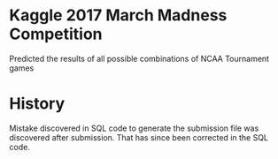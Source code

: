 # Kaggle 2017 March Madness Competition

Predicted the results of all possible combinations of NCAA Tournament games

# History

Mistake discovered in SQL code to generate the submission file was discovered after submission. That has since been corrected in the SQL code.
